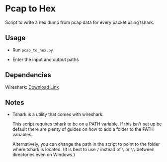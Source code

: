 # Pcap to Hex

Script to write a hex dump from pcap data for every packet using tshark.

## Usage

- Run `pcap_to_hex.py`

- Enter the input and output paths

## Dependencies

Wireshark: [Download Link](https://www.wireshark.org/#download)

## Notes

- Tshark is a utility that comes with wireshark. 

    This script requires tshark to be on a PATH variable. If this isn't set up be default there are plenty of guides on how to add a folder to the PATH variables.

    Alternatively, you can change the path in the script to point to the folder where tshark is located. (It is best to use `/` instead of `\` or `\\` between directories even on Windows.)